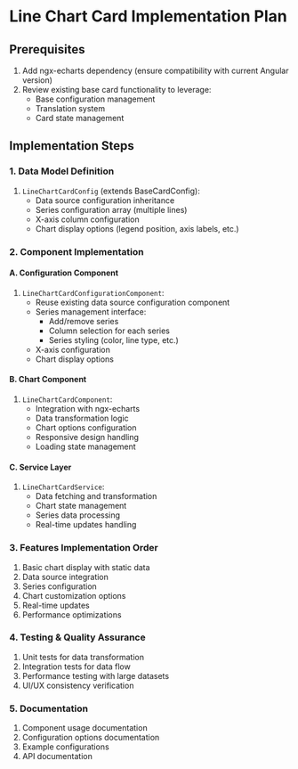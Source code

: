 # Line Chart Card Implementation Plan

## Prerequisites
1. Add ngx-echarts dependency (ensure compatibility with current Angular version)
2. Review existing base card functionality to leverage:
   - Base configuration management
   - Translation system
   - Card state management

## Implementation Steps

### 1. Data Model Definition
1. `LineChartCardConfig` (extends BaseCardConfig):
   - Data source configuration inheritance
   - Series configuration array (multiple lines)
   - X-axis column configuration
   - Chart display options (legend position, axis labels, etc.)

### 2. Component Implementation

#### A. Configuration Component
1. `LineChartCardConfigurationComponent`:
   - Reuse existing data source configuration component
   - Series management interface:
     - Add/remove series
     - Column selection for each series
     - Series styling (color, line type, etc.)
   - X-axis configuration
   - Chart display options

#### B. Chart Component
1. `LineChartCardComponent`:
   - Integration with ngx-echarts
   - Data transformation logic
   - Chart options configuration
   - Responsive design handling
   - Loading state management

#### C. Service Layer
1. `LineChartCardService`:
   - Data fetching and transformation
   - Chart state management
   - Series data processing
   - Real-time updates handling

### 3. Features Implementation Order
1. Basic chart display with static data
2. Data source integration
3. Series configuration
4. Chart customization options
5. Real-time updates
6. Performance optimizations

### 4. Testing & Quality Assurance
1. Unit tests for data transformation
2. Integration tests for data flow
3. Performance testing with large datasets
4. UI/UX consistency verification

### 5. Documentation
1. Component usage documentation
2. Configuration options documentation
3. Example configurations
4. API documentation 